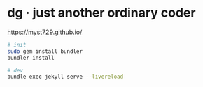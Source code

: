 # dg · just another ordinary coder

https://myst729.github.io/

```bash
# init
sudo gem install bundler
bundler install

# dev
bundle exec jekyll serve --livereload
```

